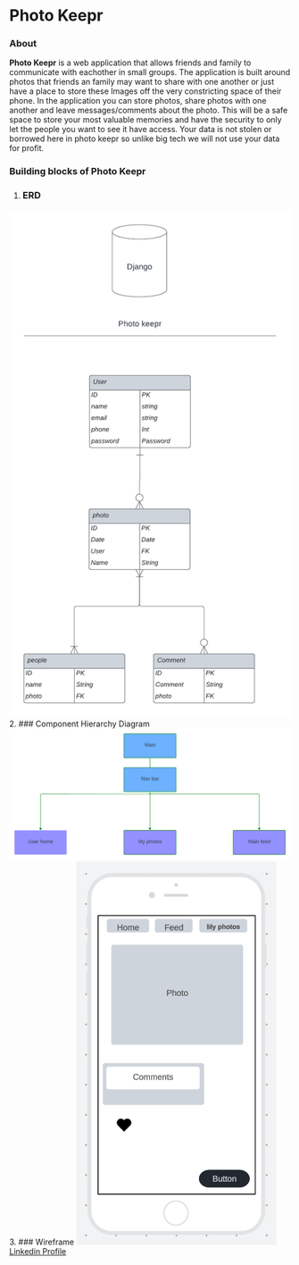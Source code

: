 # Photo Keepr
### About
**Photo Keepr** is a web application that allows friends and family to communicate with eachother in small groups. The application is built around photos that friends an family may want to share with one another or just have a place to store these Images off the very constricting space of their phone. In the application you can store photos, share photos with one another and leave messages/comments about the photo. This will be a safe space to store your most valuable memories and have the security to only let the people you want to see it have access. Your data is not stolen or borrowed here in photo keepr so unlike big tech we will not use your data for profit.
### Building blocks of Photo Keepr
1. ### ERD 
![ERD ](./assets/photo_keepr.png)
2. ### Component Hierarchy Diagram ![CHD ](./assets/comp_h.png)
3. ### Wireframe ![Wireframe ](./assets/layout.PNG)
[Linkedin Profile](www.linkedin.com/in/sagemaddux)